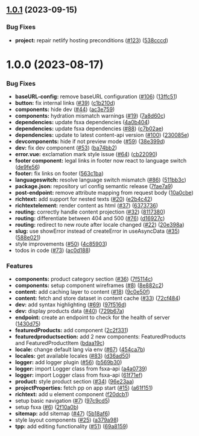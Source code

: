 ## [1.0.1](https://github.com/e-Spirit/crownpeak-pwa-template/compare/v1.0.0...v1.0.1) (2023-09-15)


### Bug Fixes

* **project:** repair netlify hosting preconditions  ([#123](https://github.com/e-Spirit/crownpeak-pwa-template/issues/123)) ([538cccd](https://github.com/e-Spirit/crownpeak-pwa-template/commit/538cccd437be2fe9aeff0b24df00a66ee85d374f))

# 1.0.0 (2023-08-17)


### Bug Fixes

* **baseURL-config:** remove baseURL configuration ([#106](https://github.com/e-Spirit/crownpeak-pwa-template/issues/106)) ([13ffc51](https://github.com/e-Spirit/crownpeak-pwa-template/commit/13ffc510286e455073a9dcccf7054878137007ca))
* **button:** fix internal links ([#39](https://github.com/e-Spirit/crownpeak-pwa-template/issues/39)) ([c1b210d](https://github.com/e-Spirit/crownpeak-pwa-template/commit/c1b210d372b43fcc37992aceacbbaa2ab463ec28))
* **components:** hide dev ([#44](https://github.com/e-Spirit/crownpeak-pwa-template/issues/44)) ([ac3e759](https://github.com/e-Spirit/crownpeak-pwa-template/commit/ac3e7596c0806c7bffd9b275dcd1fd36f1767eff))
* **components:** hydration mismatch warnings ([#19](https://github.com/e-Spirit/crownpeak-pwa-template/issues/19)) ([7a8d60c](https://github.com/e-Spirit/crownpeak-pwa-template/commit/7a8d60c2b74adf8243ab4be86863a50668eae923))
* **dependencies:** update fsxa dependencies ([4a0b404](https://github.com/e-Spirit/crownpeak-pwa-template/commit/4a0b4046b347d6c11a752672f4f1b044fe03317f))
* **dependencies:** update fsxa dependencies ([#88](https://github.com/e-Spirit/crownpeak-pwa-template/issues/88)) ([c7b02ae](https://github.com/e-Spirit/crownpeak-pwa-template/commit/c7b02aee2e0ee6affe97f43fecf57194993729c2))
* **dependencies:** update to latest content-api version ([#100](https://github.com/e-Spirit/crownpeak-pwa-template/issues/100)) ([230085e](https://github.com/e-Spirit/crownpeak-pwa-template/commit/230085e2c0e5dcae66b3e5cd3d31f534d4af284a))
* **devcomponents:** hide if not preview mode ([#59](https://github.com/e-Spirit/crownpeak-pwa-template/issues/59)) ([38e399d](https://github.com/e-Spirit/crownpeak-pwa-template/commit/38e399ded6cf6924bcb95348e832ed48e1aab6d6))
* **dev:** fix dev component ([#53](https://github.com/e-Spirit/crownpeak-pwa-template/issues/53)) ([ba74bb2](https://github.com/e-Spirit/crownpeak-pwa-template/commit/ba74bb27b5b8321fea8110a42bfded2160cea986))
* **error.vue:**  exclamation mark style issue ([#64](https://github.com/e-Spirit/crownpeak-pwa-template/issues/64)) ([cb22090](https://github.com/e-Spirit/crownpeak-pwa-template/commit/cb220909e4442c68e041881a099613b250b42258))
* **footer component:** legal links in footer now react to language switch ([de9fe56](https://github.com/e-Spirit/crownpeak-pwa-template/commit/de9fe563cdab59a2ee51aa4e67b10e236e90a744))
* **footer:** fix links on footer ([563c1ba](https://github.com/e-Spirit/crownpeak-pwa-template/commit/563c1baeaa922ce477e6932df609ce69bac91d52))
* **languageswitch:** resolve language switch mismatch ([#86](https://github.com/e-Spirit/crownpeak-pwa-template/issues/86)) ([511bb3c](https://github.com/e-Spirit/crownpeak-pwa-template/commit/511bb3cd58890231f656c5fdbcba4e6fa09abfb3))
* **package.json:** repository url config semantic release ([7fae7a9](https://github.com/e-Spirit/crownpeak-pwa-template/commit/7fae7a9e21e696f82d756554df9bf74d185f37b6))
* **post-endpoint:** remove attribute mapping from request body ([10a0cbe](https://github.com/e-Spirit/crownpeak-pwa-template/commit/10a0cbe66940ba237ac48c716fb6be7b8efa9dcd))
* **richtext:** add support for nested texts ([#20](https://github.com/e-Spirit/crownpeak-pwa-template/issues/20)) ([e2b4c42](https://github.com/e-Spirit/crownpeak-pwa-template/commit/e2b4c42ae87794d2b68903eb43a86cd0aac096a1))
* **richtextelement:** render content as html ([#37](https://github.com/e-Spirit/crownpeak-pwa-template/issues/37)) ([6373736](https://github.com/e-Spirit/crownpeak-pwa-template/commit/6373736733c4e005bf667a8c6d0f934cb99f06e0))
* **routing:** correctly handle content projection ([#32](https://github.com/e-Spirit/crownpeak-pwa-template/issues/32)) ([8117380](https://github.com/e-Spirit/crownpeak-pwa-template/commit/811738057e18863075be0e8cbf9afb56695b2e29))
* **routing:** differentiate between 404 and 500 ([#76](https://github.com/e-Spirit/crownpeak-pwa-template/issues/76)) ([d16927c](https://github.com/e-Spirit/crownpeak-pwa-template/commit/d16927cfcbd2c28a8a79c9f026cce3c15cc928b4))
* **routing:** redirect to new route after locale changed ([#22](https://github.com/e-Spirit/crownpeak-pwa-template/issues/22)) ([20e398a](https://github.com/e-Spirit/crownpeak-pwa-template/commit/20e398a8fb89337f805d99904c4fd1874783bf92))
* **slug:** use showError instead of createError in useAsyncData ([#35](https://github.com/e-Spirit/crownpeak-pwa-template/issues/35)) ([588e021](https://github.com/e-Spirit/crownpeak-pwa-template/commit/588e0214ddb1c991bfd0a09d95ed8aa2a8710cae))
* style improvements ([#50](https://github.com/e-Spirit/crownpeak-pwa-template/issues/50)) ([4c85903](https://github.com/e-Spirit/crownpeak-pwa-template/commit/4c8590354dae31958129550dd9335ee5e0c7f05e))
* todos in code ([#73](https://github.com/e-Spirit/crownpeak-pwa-template/issues/73)) ([ac0d188](https://github.com/e-Spirit/crownpeak-pwa-template/commit/ac0d188d3e477e54ab768250a802ea4a71e2f3ed))


### Features

* **components:** product category section ([#36](https://github.com/e-Spirit/crownpeak-pwa-template/issues/36)) ([7f5114c](https://github.com/e-Spirit/crownpeak-pwa-template/commit/7f5114c2bdf43b75b3a77681cd2eeb8955d0b3c8))
* **components:** setup component wireframes ([#8](https://github.com/e-Spirit/crownpeak-pwa-template/issues/8)) ([8e882c2](https://github.com/e-Spirit/crownpeak-pwa-template/commit/8e882c2bdc22ce460e41122c3aaf8c7511247da7))
* **content:** add caching layer to content ([#18](https://github.com/e-Spirit/crownpeak-pwa-template/issues/18)) ([9c0e50f](https://github.com/e-Spirit/crownpeak-pwa-template/commit/9c0e50fef9affbee1811903be672038c89ff41f3))
* **content:** fetch and store dataset in content cache ([#33](https://github.com/e-Spirit/crownpeak-pwa-template/issues/33)) ([72cf484](https://github.com/e-Spirit/crownpeak-pwa-template/commit/72cf484b6bacad6dc94c594bb3bf5aee0c0c905b))
* **dev:** add syntax highlighting ([#69](https://github.com/e-Spirit/crownpeak-pwa-template/issues/69)) ([97f516d](https://github.com/e-Spirit/crownpeak-pwa-template/commit/97f516d6a2a3c5ff28b15ee4b6b4233874923adc))
* **dev:** display products data ([#40](https://github.com/e-Spirit/crownpeak-pwa-template/issues/40)) ([729b67a](https://github.com/e-Spirit/crownpeak-pwa-template/commit/729b67a3293bab4679fb9ae26d1c864111ee5027))
* **endpoint:** create an endpoint to check for the health of server ([1430d75](https://github.com/e-Spirit/crownpeak-pwa-template/commit/1430d75d989940925e6235e724b2c1d7994683df))
* **featuredProducts:** add component ([2c2f331](https://github.com/e-Spirit/crownpeak-pwa-template/commit/2c2f33195478d09580fe692974a7cdb1ac69b0c7))
* **featuredproductsection:** add 2 new components: FeaturedProducts and FeaturedProductItem ([bdaa19c](https://github.com/e-Spirit/crownpeak-pwa-template/commit/bdaa19c789bf1f4c2b3852f9cdafe5ed8e9d09f4))
* **locale:** change default lang via env ([#67](https://github.com/e-Spirit/crownpeak-pwa-template/issues/67)) ([454ca7b](https://github.com/e-Spirit/crownpeak-pwa-template/commit/454ca7bf19701526cb41c5977c91ac101c7ad974))
* **locales:** get available locales ([#83](https://github.com/e-Spirit/crownpeak-pwa-template/issues/83)) ([d36ad50](https://github.com/e-Spirit/crownpeak-pwa-template/commit/d36ad50d93f4057c91c43c99b862f813822ced90))
* **logger:** add logger plugin ([#56](https://github.com/e-Spirit/crownpeak-pwa-template/issues/56)) ([b569b30](https://github.com/e-Spirit/crownpeak-pwa-template/commit/b569b30353ce3ec23bfa767a62d365f907a95c2c))
* **logger:** import Logger class from fsxa-api ([a4a0739](https://github.com/e-Spirit/crownpeak-pwa-template/commit/a4a0739a455db8c0f67099dcd837a613e4098ca5))
* **logger:** import Logger class from fsxa-api ([61f71ef](https://github.com/e-Spirit/crownpeak-pwa-template/commit/61f71ef6edfb3334fa7711d543e0aa183544cc2f))
* **product:** style product section ([#34](https://github.com/e-Spirit/crownpeak-pwa-template/issues/34)) ([96e23aa](https://github.com/e-Spirit/crownpeak-pwa-template/commit/96e23aa35b5382c648cbd8744bbfd592a6d2a439))
* **projectProperties:** fetch pp on app start ([#15](https://github.com/e-Spirit/crownpeak-pwa-template/issues/15)) ([a61f151](https://github.com/e-Spirit/crownpeak-pwa-template/commit/a61f151cc37d695f5df6d2d68a9484460d3e55f4))
* **richtext:** add u element component ([f20dcb1](https://github.com/e-Spirit/crownpeak-pwa-template/commit/f20dcb10aeacc46f469b07a6a31bda1310f16796))
* setup basic navigation ([#7](https://github.com/e-Spirit/crownpeak-pwa-template/issues/7)) ([97c9cd5](https://github.com/e-Spirit/crownpeak-pwa-template/commit/97c9cd58145c3681340c260d01ca27207d69353a))
* setup fsxa ([#6](https://github.com/e-Spirit/crownpeak-pwa-template/issues/6)) ([2f10a0b](https://github.com/e-Spirit/crownpeak-pwa-template/commit/2f10a0b497b8b671ce63c877c3598ecb03b8c314))
* **sitemap:** add sitemap ([#47](https://github.com/e-Spirit/crownpeak-pwa-template/issues/47)) ([5b18af6](https://github.com/e-Spirit/crownpeak-pwa-template/commit/5b18af67f18fccb89afcbe03369d087570d1571a))
* style layout components ([#25](https://github.com/e-Spirit/crownpeak-pwa-template/issues/25)) ([a379a98](https://github.com/e-Spirit/crownpeak-pwa-template/commit/a379a9894c36017c8abf20119a398b08e6d29349))
* **tpp:** add editing functionality ([#51](https://github.com/e-Spirit/crownpeak-pwa-template/issues/51)) ([69a8159](https://github.com/e-Spirit/crownpeak-pwa-template/commit/69a81592ca0e65aeeb743caa00a5e732b444ac40))
